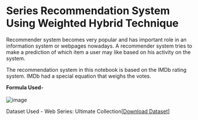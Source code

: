 # Series Recommendation System Using Weighted Hybrid Technique

Recommender system becomes very popular and has important role in an information system or webpages nowadays. A recommender system tries to make a prediction of which item a user may like based on his activity on the system.

The recommendation system in this notebook is based on the IMDb rating system. IMDb had a special equation that weighs the votes.

**Formula Used-**<br>
<br>
![image](https://user-images.githubusercontent.com/36665975/70388481-6072fb80-19d8-11ea-9162-9fbbabd700ab.png)

Dataset Used - Web Series: Ultimate Collection[[Download Dataset](https://www.kaggle.com/amritvirsinghx/web-series-ultimate-edition/download)]

